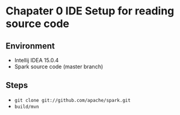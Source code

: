 # Chapater 0 IDE Setup for reading source code
## Environment 
* Intellij IDEA 15.0.4
* Spark source code (master branch)

## Steps
* `git clone git://github.com/apache/spark.git
`
* `build/mvn`


